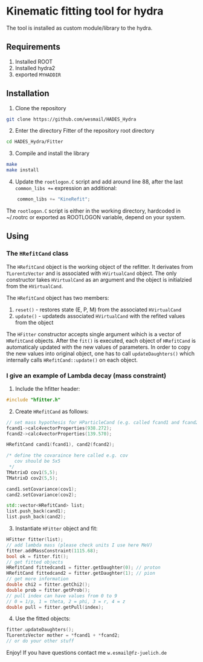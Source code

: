 # Kinematic fitting tool for hydra

The tool is installed as custom module/library to the hydra.

## Requirements

1. Installed ROOT
2. Installed hydra2
3. exported `MYHADDIR`

## Installation

1. Clone the repository
```sh
git clone https://github.com/wesmail/HADES_Hydra
```

2. Enter the directory Fitter of the repository root directory
```sh
cd HADES_Hydra/Fitter
```

3. Compile and install the library
```sh
make
make install
```

4. Update the `rootlogon.C` script and add around line 88, after the last `common_libs +=` expression an additional:
```c++
    common_libs += "KineRefit";
```

The `rootlogon.C` script is either in the working directory, hardcoded in ~/.rootrc or exported as ROOTLOGON variable, depend on your system.


## Using

### The `HRefitCand` class

The `HRefitCand` object is the working object of the refitter. It derivates from `TLorentzVector` and is associated with `HVirtualCand` object. The only constructor takes `HVirtualCand` as an argument and the object is initialzied from the `HVirtualCand`.

The `HRefitCand` object has two members:

1. `reset()` - restores state (E, P, M) from the associated `HVirtualCand`
2. `update()` - updateds associated `HVirtualCand` with the refited values from the object

The `HFitter` constructor accepts single argument wihich is a vector of `HRefitCand` objects. After the `fit()` is executed, each object of `HRefitCand` is automaticaly updated with the new values of parameters. In order to copy the new values into original object, one has to call `updateDaughters()` which internally calls `HRefitCand::update()` on each object.

### I give an example of Lambda decay (mass constraint)

1. Include the hfitter header:
```c++
#include "hfitter.h"
```

2. Create `HRefitCand` as follows:
```c++
// set mass hypothesis for HParticleCand (e.g. called fcand1 and fcand2)
fcand1->calc4vectorProperties(938.272);
fcand2->calc4vectorProperties(139.570);

HRefitCand cand1(fcand1), cand2(fcand2);

/* define the covaraince here called e.g. cov
   cov should be 5x5
 */
TMatrixD cov1(5,5);
TMatrixD cov2(5,5);

cand1.setCovariance(cov1);
cand2.setCovariance(cov2);

std::vector<HRefitCand> list;
list.push_back(cand1);
list.push_back(cand2);
```

3. Instantiate `HFitter` object and fit:
```c++
HFitter fitter(list);
// add lambda mass (please check units I use here MeV)
fitter.addMassConstraint(1115.68); 
bool ok = fitter.fit();
// get fitted objects
HRefitCand fittedcand1 = fitter.getDaughter(0); // proton
HRefitCand fittedcand2 = fitter.getDaughter(1); // pion
// get more information
double chi2 = fitter.getChi2();
double prob = fitter.getProb();
// pull index can have values from 0 to 9 
// 0 = 1/p, 1 = theta, 2 = phi, 3 = r, 4 = z
double pull = fitter.getPull(index); 
```

4. Use the fitted objects:
```c++
fitter.updateDaughters();
TLorentzVector mother = *fcand1 + *fcand2;
// or do your other stuff
```

Enjoy!
If you have questions contact me `w.esmail@fz-juelich.de`
